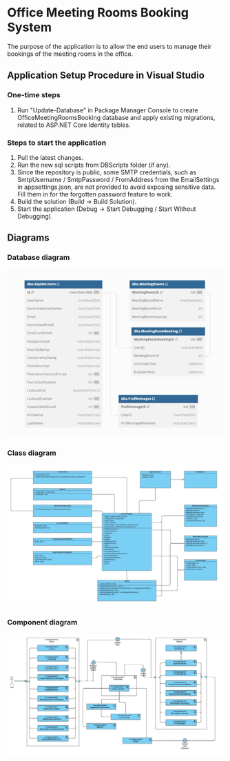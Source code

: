 # Office Meeting Rooms Booking System
The purpose of the application is to allow the end users to manage their bookings of the meeting rooms in the office.

## Application Setup Procedure in Visual Studio
### One-time steps
1. Run "Update-Database" in Package Manager Console to create OfficeMeetingRoomsBooking database and apply existing migrations, related to ASP.NET Core Identity tables.
### Steps to start the application
1. Pull the latest changes.
2. Run the new sql scripts from DBScripts folder (if any).
3. Since the repository is public, some SMTP credentials, such as SmtpUsername / SmtpPassword / FromAddress from the EmailSettings in appsettings.json, are not provided to avoid exposing sensitive data. Fill them in for the forgotten password feature to work.
4. Build the solution (Build -> Build Solution).
5. Start the application (Debug -> Start Debugging / Start Without Debugging).

## Diagrams
### Database diagram

![Database diagram](OfficeMeetingRoomsBookingSystem/OfficeMeetingRoomsBookingSystem/AppDiagrams/OMRB-db-diagram.jpg)

### Class diagram

![Class diagram](OfficeMeetingRoomsBookingSystem/OfficeMeetingRoomsBookingSystem/AppDiagrams/OMRB-class-diagram.jpg)

### Component diagram

![Component diagram](OfficeMeetingRoomsBookingSystem/OfficeMeetingRoomsBookingSystem/AppDiagrams/OMRB-component-diagram.jpg)